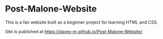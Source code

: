 # Post-Malone-Website

This is a fan website built as a beginner project for learning HTML and CSS.

Site is published at https://davey-m.github.io/Post-Malone-Website/
